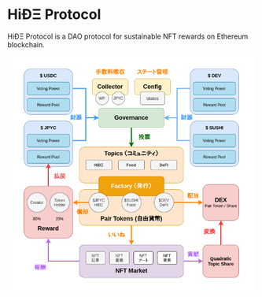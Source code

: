 # HiÐΞ Protocol

HiÐΞ Protocol is a DAO protocol for sustainable NFT rewards on Ethereum blockchain.

![](./assets/protocol-overview.png)
